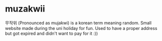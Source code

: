 # muzakwii
무작위 (Pronounced as mujakwi) is a korean term meaning random.
Small website made during the uni holiday for fun.
Used to have a proper address but got expired and didn't want to pay for it :))
